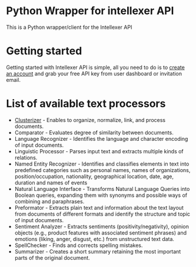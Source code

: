 # Python Wrapper for intellexer API
This is a Python wrapper/client for the Intellexer API
# Getting started
Getting started with Intellexer API is simple, all you need to do is to [create an account](http://esapi.intellexer.com/Account/Register) and grab your free API key from user
dashboard or invitation email.
# List of available text processors
* [Clusterizer](https://github.com/IvankoPo/intellexer-python-api/blob/master/docs/clusterizer.md#clusterizer) - Enables to organize, normalize, link, and process documents.
* Comparator - Evaluates degree of similarity between documents.
* Language Recognizer - Identifies the language and character encoding of input documents.
* Linguistic Processor - Parses input text and extracts multiple kinds of relations.
* Named Entity Recognizer - Identifies and classifies elements in text into predefined categories such as personal names, names of organizations, position/occupation, nationality, geographical location, date, age, duration and names of events
* Natural Language Interface - Transforms Natural Language Queries into Boolean queries, expanding them with synonyms and possible ways of combining and paraphrases.
* Preformator - Extracts plain text and information about the text layout from documents of different formats and identify the structure and topic of input documents.
* Sentiment Analyzer - Extracts sentiments (positivity/negativity), opinion objects (e.g., product features with associated sentiment phrases) and emotions (liking, anger, disgust, etc.) from unstructured text data.
* SpellChecker - Finds and corrects spelling mistakes.
* Summarizer - Creates a short summary retaining the most important parts of the original document.
